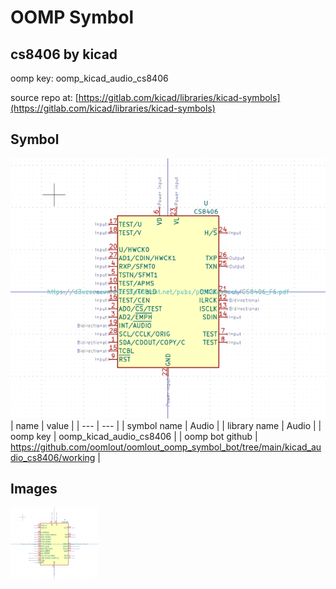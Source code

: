 # OOMP Symbol  
## cs8406  by kicad  
  
oomp key: oomp_kicad_audio_cs8406  
  
source repo at: [https://gitlab.com/kicad/libraries/kicad-symbols](https://gitlab.com/kicad/libraries/kicad-symbols)  
## Symbol  
  
[![working.png](working_600.png)](working.png)  
| name | value | 
| --- | --- | 
| symbol name | Audio | 
| library name | Audio | 
| oomp key | oomp_kicad_audio_cs8406 | 
| oomp bot github | https://github.com/oomlout/oomlout_oomp_symbol_bot/tree/main/kicad_audio_cs8406/working | 
## Images  
  
[![working.png](working_140.png)](working.png)  
